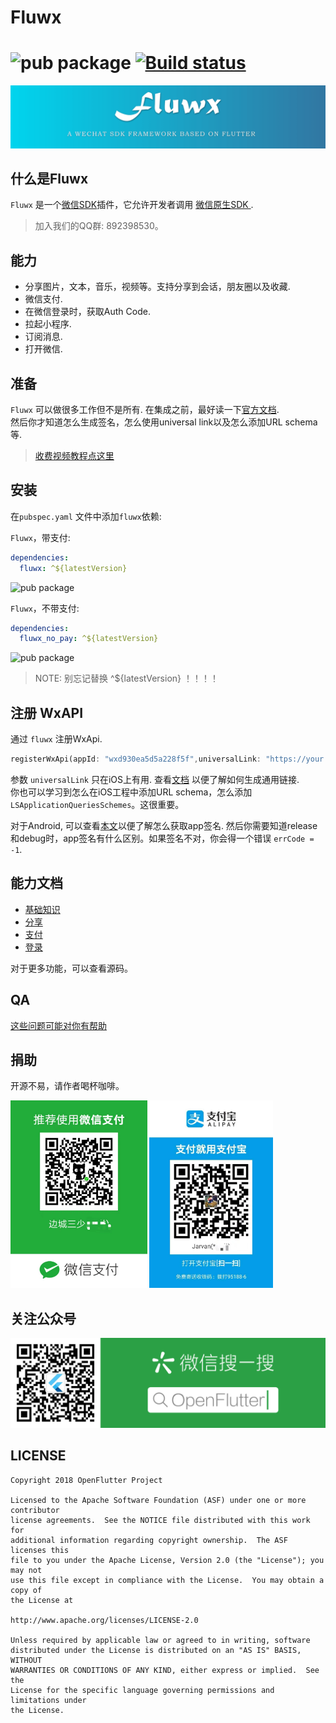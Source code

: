 # Fluwx
![pub package](https://img.shields.io/pub/v/fluwx.svg)
[![Build status](https://img.shields.io/cirrus/github/OpenFlutter/fluwx/master)](https://cirrus-ci.com/github/OpenFlutter/fluwx)
======

![logo](https://github.com/JarvanMo/ImagesStore/blob/master/fluwx/fluwx_logo.png)

## 什么是Fluwx
`Fluwx` 是一个[微信SDK](https://developers.weixin.qq.com/doc/oplatform/Mobile_App/Resource_Center_Homepage.html)插件，它允许开发者调用
[微信原生SDK ](https://developers.weixin.qq.com/doc/oplatform/Mobile_App/Resource_Center_Homepage.html).

> 加入我们的QQ群: 892398530。

## 能力

- 分享图片，文本，音乐，视频等。支持分享到会话，朋友圈以及收藏.
- 微信支付.
- 在微信登录时，获取Auth Code.
- 拉起小程序.
- 订阅消息.
- 打开微信.

## 准备

`Fluwx` 可以做很多工作但不是所有. 在集成之前，最好读一下[官方文档](https://open.weixin.qq.com/cgi-bin/showdocument?action=dir_list&t=resource/res_list&verify=1).  
 然后你才知道怎么生成签名，怎么使用universal link以及怎么添加URL schema等.

> [收费视频教程点这里](https://study.163.com/course/introduction.htm?share=2&shareId=480000001896427&courseId=1209174838&_trace_c_p_k2_=e72467dc0df540579287a8ea996344a4)
>
## 安装

在`pubspec.yaml` 文件中添加`fluwx`依赖:

`Fluwx`，带支付:

```yaml
dependencies:
  fluwx: ^${latestVersion}
```
![pub package](https://img.shields.io/pub/v/fluwx.svg)

`Fluwx`，不带支付:

```yaml
dependencies:
  fluwx_no_pay: ^${latestVersion}
```

![pub package](https://img.shields.io/pub/v/fluwx_no_pay.svg)

> NOTE: 别忘记替换 ^${latestVersion} ！！！！

## 注册 WxAPI

通过 `fluwx` 注册WxApi.

```dart
registerWxApi(appId: "wxd930ea5d5a228f5f",universalLink: "https://your.univerallink.com/link/");
```

参数 `universalLink` 只在iOS上有用. 查看[文档](https://developers.weixin.qq.com/doc/oplatform/Mobile_App/Access_Guide/iOS.html) 以便了解如何生成通用链接.  
 你也可以学习到怎么在iOS工程中添加URL schema，怎么添加`LSApplicationQueriesSchemes`。这很重要。

对于Android, 可以查看[本文](https://developers.weixin.qq.com/doc/oplatform/Downloads/Android_Resource.html)以便了解怎么获取app签名.
然后你需要知道release和debug时，app签名有什么区别。如果签名不对，你会得一个错误 `errCode = -1`.

## 能力文档

- [基础知识](./docs/BASIC_KNOWLEDGE_CN.md)
- [分享](./docs/SHARE_CN.md)
- [支付](./docs/PAYMENT_CN.md)
- [登录](./docs/AUTH_CN.md)

对于更多功能，可以查看源码。

## QA

[这些问题可能对你有帮助](./docs/QA_CN.md)

## 捐助
开源不易，请作者喝杯咖啡。

<img src="https://github.com/JarvanMo/ImagesStore/blob/master/common/wx.jpeg" height="300">  <img src="https://github.com/JarvanMo/ImagesStore/blob/master/common/ali.jpeg" height="300">

## 关注公众号
![subscribe](https://github.com/JarvanMo/ImagesStore/blob/master/fluwx/wx_subscription.png)

## LICENSE

    Copyright 2018 OpenFlutter Project

    Licensed to the Apache Software Foundation (ASF) under one or more contributor
    license agreements.  See the NOTICE file distributed with this work for
    additional information regarding copyright ownership.  The ASF licenses this
    file to you under the Apache License, Version 2.0 (the "License"); you may not
    use this file except in compliance with the License.  You may obtain a copy of
    the License at

    http://www.apache.org/licenses/LICENSE-2.0

    Unless required by applicable law or agreed to in writing, software
    distributed under the License is distributed on an "AS IS" BASIS, WITHOUT
    WARRANTIES OR CONDITIONS OF ANY KIND, either express or implied.  See the
    License for the specific language governing permissions and limitations under
    the License.






